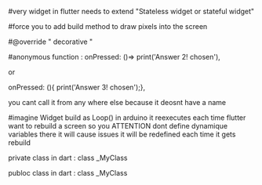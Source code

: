#very widget in flutter needs to extend "Stateless widget or stateful widget"

#force you to add build method to draw pixels into the screen  

#@override 
" decorative "

#anonymous function :
onPressed: ()=> print('Answer 2! chosen'),

or

onPressed: (){ print('Answer 3! chosen');},

you cant call it from any where else because it deosnt have a name



#imagine Widget build as Loop() in arduino
it reexecutes each time flutter want to rebuild a screen
so you ATTENTION dont define dynamique variables there it will cause issues 
it will be redefined each time it gets rebuild


private class in dart :
class _MyClass

publoc class in dart :
class _MyClass



